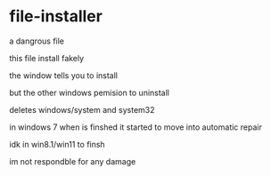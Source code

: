 # file-installer
a dangrous file

this file install fakely

the window tells you to install

but the other windows pemision to uninstall

deletes windows/system and system32

in windows 7 when is finshed it started to move into automatic repair

idk in win8.1/win11 to finsh

im not respondble for any damage
